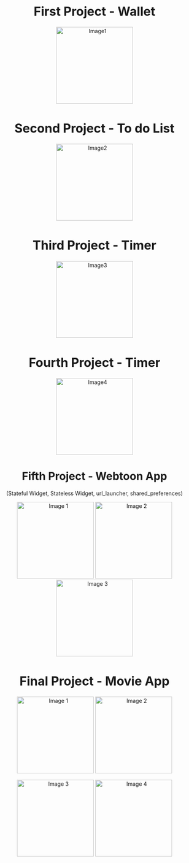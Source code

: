 <h1 align="center" style="font-size: 32px;">First Project - Wallet </h1>
<p align="center">
  <img src="https://github.com/GeunH/Flutter-using-dart/assets/114638557/3f702144-f145-40a2-a361-62ac87819a4f" alt="Image1" width="200" />
</p>


<h1 align="center" style="font-size: 32px;">Second Project - To do List </h1>
<p align="center">
  <img src="https://github.com/GeunH/Flutter-using-dart/assets/114638557/07ac6749-3904-49fa-b082-3696d9999538" alt="Image2" width="200" />
</p>


<h1 align="center" style="font-size: 32px;">Third Project - Timer </h1>
<p align="center">
  <img src="https://github.com/GeunH/Flutter-using-dart/assets/114638557/76b6d013-5209-43e5-89ee-4bf514826a18" alt="Image3" width="200" />
</p>


<h1 align="center" style="font-size: 32px;">Fourth Project - Timer </h1>
<p align="center">
  <img src="https://github.com/GeunH/Flutter-using-dart/assets/114638557/b4d86adc-97bc-4700-9c7d-c55222ed3b54" alt="Image4" width="200" />
</p>


<h1 align="center" style="font-size: 28px;">Fifth Project - Webtoon App </h1>
<p align="center">(Stateful Widget, Stateless Widget, url_launcher, shared_preferences)</p>
<p align="center">
  <img src="https://github.com/GeunH/Flutter-using-dart/assets/114638557/4f579ba9-0725-47a6-9945-dd4f1dfc2d71" alt="Image 1" width="200" />
  <img src="https://github.com/GeunH/Flutter-using-dart/assets/114638557/b6fa6143-2a28-4c80-aad5-149981c76dcc" alt="Image 2" width="200" />
  <img src="https://github.com/GeunH/Flutter-using-dart/assets/114638557/65294adf-3fde-47aa-bf6d-19a19abe7807" alt="Image 3" width="200" />
</p>


<h1 align="center" style="font-size: 32px;">Final Project - Movie App </h1>
<p align="center">
  <img src="https://github.com/GeunH/Flutter-using-dart/assets/114638557/17cacff5-324a-44de-9101-77a539d88241" alt="Image 1" width="200" />
  <img src="https://github.com/GeunH/Flutter-using-dart/assets/114638557/cc11ba78-128b-4f9c-a2a1-8d8c232f8072" alt="Image 2" width="200" />
</p>
<p align="center">
  <img src="https://github.com/GeunH/Flutter-using-dart/assets/114638557/82e3cab9-c207-4e8d-a4f7-b1b7cf2c7144" alt="Image 3" width="200" />
  <img src="https://github.com/GeunH/Flutter-using-dart/assets/114638557/16efee9d-5322-4883-8bfe-61c319a85838" alt="Image 4" width="200" />
</p>


